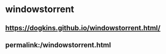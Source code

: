 # windowstorrent
https://dogkins.github.io/windowstorrent.html/
---
permalink:/windowstorrent.html
---
